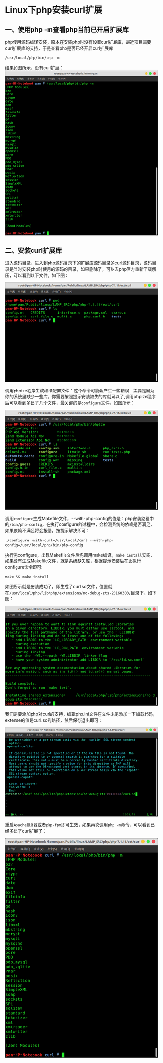 # Linux下php安装curl扩展

## 一、使用php -m查看php当前已开启扩展库

php使用源码编译安装，原本在安装php时没有设置curl扩展库，最近项目需要curl扩展库的支持，于是查看php是否已经开启curl扩展库

```shell
/usr/local/php/bin/php -m
```

结果如图所示，没有curl扩展：
![01.png](../img/02-01.png)

## 二、安装curl扩展库

进入源码目录，进入到php源码目录下的扩展库源码目录的curl源码目录，源码目录是当时安装php时使用的源码的目录，如果删除了，可以去php官方重新下载解压，可以看到以下文件，如下图：

![02.png](../img/02-02.png)

调用phpize程序生成编译配置文件：这个命令可能会产生一些错误，主要是因为你的系统里缺少一些库，你需要按照提示安装缺失的库就可以了,调用phpize程序后可以看到多出了几个文件，最关键的是`configure`文件，如图所示：

![03.png](../img/02-03.png)

调用`configure`生成Makefile文件，--with-php-config的值是：php安装路径中的`/bin/php-config`，在执行configure的过程中，会检测系统的依赖是否满足，如果依赖不满足将会报错，按提示解决即可：

```shell
./configure -with-curl=/usr/local/curl --with-php-config=/usr/local/php/bin/php-config
```

执行完configure，出现Makefile文件后先调用make编译，`make install`安装，如果没有生成Makefile文件，就是系统缺失库，根据提示安装后在此执行configure命令即可:

```shell
make && make install
```

如图所示就是安装成功了，即生成了curl.so文件，位置就在`/usr/local/php/lib/php/extensions/no-debug-zts-20160303/`目录下，如下图：

![04.png](../img/02-04.png)

我们需要添加php对curl的支持，编辑php.ini文件在文件末尾添加一下加载代码，extense的值是curl.so的路径，然后保存退出即可：

![05.png](../img/02-05.png)

重启`Apache服务器`或者`php-fpm`即可生效，如果再次调用`php -m`命令，可以看到已经多出了curl扩展了：

![06.png](../img/02-06.png)
